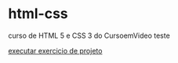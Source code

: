 # html-css
 curso de HTML 5 e CSS 3 do CursoemVideo
 teste


 <a href ="https://kaykysoarex.github.io/html-css/projeto/"> executar exercicio de projeto</a>